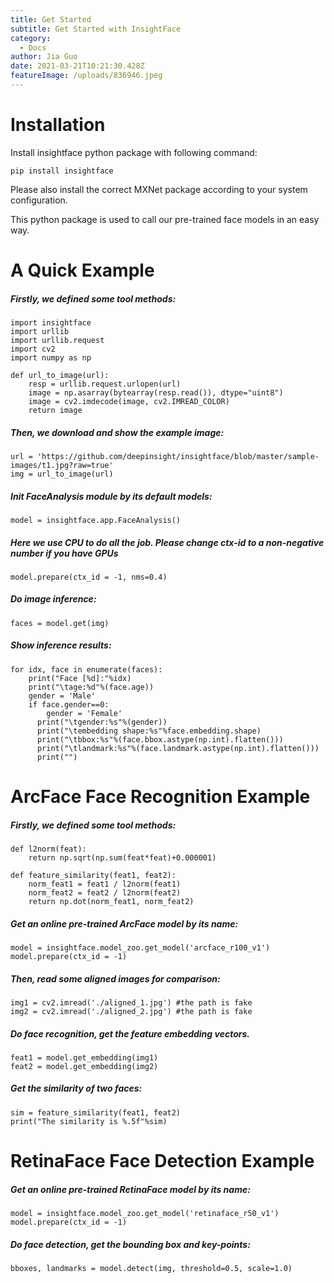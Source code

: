 ```yaml
---
title: Get Started
subtitle: Get Started with InsightFace
category:
  - Docs
author: Jia Guo
date: 2021-03-21T10:21:30.428Z
featureImage: /uploads/836946.jpeg
---
```

# Installation

Install insightface python package with following command:

`pip install insightface`

Please also install the correct MXNet package according to your system configuration.

This python package is used to call our pre-trained face models in an easy way.

# A Quick Example

##### Firstly, we defined some tool methods:

```
import insightface
import urllib
import urllib.request
import cv2
import numpy as np

def url_to_image(url):
    resp = urllib.request.urlopen(url)
    image = np.asarray(bytearray(resp.read()), dtype="uint8")
    image = cv2.imdecode(image, cv2.IMREAD_COLOR)
    return image
```

##### Then, we download and show the example image:

```
url = 'https://github.com/deepinsight/insightface/blob/master/sample-images/t1.jpg?raw=true'
img = url_to_image(url)
```

##### Init FaceAnalysis module by its default models:

```
model = insightface.app.FaceAnalysis()
```

##### Here we use CPU to do all the job. Please change ctx-id to a non-negative number if you have GPUs

```
model.prepare(ctx_id = -1, nms=0.4)
```

##### Do image inference:

```
faces = model.get(img)
```

##### Show inference results:

```
for idx, face in enumerate(faces):
    print("Face [%d]:"%idx)
    print("\tage:%d"%(face.age))
    gender = 'Male'
    if face.gender==0:
        gender = 'Female'
      print("\tgender:%s"%(gender))
      print("\tembedding shape:%s"%face.embedding.shape)
      print("\tbbox:%s"%(face.bbox.astype(np.int).flatten()))
      print("\tlandmark:%s"%(face.landmark.astype(np.int).flatten()))
      print("")
```

# ArcFace Face Recognition Example

##### Firstly, we defined some tool methods:

```
def l2norm(feat):
    return np.sqrt(np.sum(feat*feat)+0.000001)

def feature_similarity(feat1, feat2):
    norm_feat1 = feat1 / l2norm(feat1)
    norm_feat2 = feat2 / l2norm(feat2)
    return np.dot(norm_feat1, norm_feat2)
```

##### Get an online pre-trained ArcFace model by its name:

```
model = insightface.model_zoo.get_model('arcface_r100_v1')
model.prepare(ctx_id = -1)
```

##### Then, read some aligned images for comparison:

```
img1 = cv2.imread('./aligned_1.jpg') #the path is fake
img2 = cv2.imread('./aligned_2.jpg') #the path is fake
```

##### Do face recognition, get the feature embedding vectors.

```
feat1 = model.get_embedding(img1)
feat2 = model.get_embedding(img2)
```

##### Get the similarity of two faces:

```
sim = feature_similarity(feat1, feat2)
print("The similarity is %.5f"%sim)
```

# RetinaFace Face Detection Example

##### Get an online pre-trained RetinaFace model by its name:

```
model = insightface.model_zoo.get_model('retinaface_r50_v1')
model.prepare(ctx_id = -1)
```

##### Do face detection, get the bounding box and key-points:

```
bboxes, landmarks = model.detect(img, threshold=0.5, scale=1.0)
```
